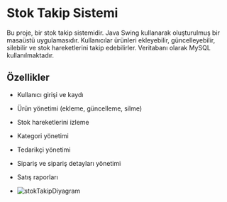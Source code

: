 # Stok Takip Sistemi

Bu proje, bir stok takip sistemidir. Java Swing kullanarak oluşturulmuş bir masaüstü uygulamasıdır. 
Kullanıcılar ürünleri ekleyebilir, güncelleyebilir, silebilir ve stok hareketlerini takip edebilirler. 
Veritabanı olarak MySQL kullanılmaktadır.

## Özellikler

- Kullanıcı girişi ve kaydı
- Ürün yönetimi (ekleme, güncelleme, silme)
- Stok hareketlerini izleme
- Kategori yönetimi
- Tedarikçi yönetimi
- Sipariş ve sipariş detayları yönetimi
- Satış raporları

- ![stokTakipDiyagram](https://github.com/HalitACET/StokTakipProje/assets/77839394/cdf5a126-e345-4284-b787-6577cfcc22d7)
